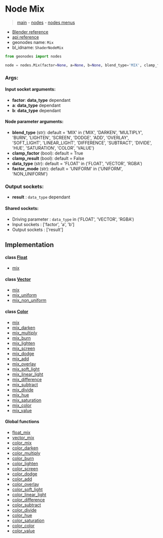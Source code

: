 # Node Mix

> [main](../structure.md) - [nodes](nodes.md) - [nodes menus](nodes_menus.md)

- [Blender reference](https://docs.blender.org/manual/en/latest/modeling/geometry_nodes/color/mix.html)
- [api reference](https://docs.blender.org/api/current/bpy.types.ShaderNodeMix.html)
- geonodes name: `Mix`
- bl_idname: `ShaderNodeMix`

```python
from geonodes import nodes

node = nodes.Mix(factor=None, a=None, b=None, blend_type='MIX', clamp_factor=True, clamp_result=False, data_type='FLOAT', factor_mode='UNIFORM')
```

### Args:

#### Input socket arguments:

- **factor**: **data_type** dependant
- **a**: **data_type** dependant
- **b**: **data_type** dependant

#### Node parameter arguments:

- **blend_type** (str): default = 'MIX' in ('MIX', 'DARKEN', 'MULTIPLY', 'BURN', 'LIGHTEN', 'SCREEN', 'DODGE', 'ADD', 'OVERLAY', 'SOFT_LIGHT', 'LINEAR_LIGHT', 'DIFFERENCE', 'SUBTRACT', 'DIVIDE', 'HUE', 'SATURATION', 'COLOR', 'VALUE')
- **clamp_factor** (bool): default = True
- **clamp_result** (bool): default = False
- **data_type** (str): default = 'FLOAT' in ('FLOAT', 'VECTOR', 'RGBA')
- **factor_mode** (str): default = 'UNIFORM' in ('UNIFORM', 'NON_UNIFORM')

### Output sockets:

- **result** : ``data_type`` dependant

#### Shared sockets:

- Driving parameter : ``data_type`` in ('FLOAT', 'VECTOR', 'RGBA')
- Input sockets  : ['factor', 'a', 'b']
- Output sockets : ['result']
## Implementation

#### class [Float](Float.md)

 - [mix](Float.md#mix)
#### class [Vector](Vector.md)

 - [mix](Vector.md#mix)
 - [mix_uniform](Vector.md#mix_uniform)
 - [mix_non_uniform](Vector.md#mix_non_uniform)
#### class [Color](Color.md)

 - [mix](Color.md#mix)
 - [mix_darken](Color.md#mix_darken)
 - [mix_multiply](Color.md#mix_multiply)
 - [mix_burn](Color.md#mix_burn)
 - [mix_lighten](Color.md#mix_lighten)
 - [mix_screen](Color.md#mix_screen)
 - [mix_dodge](Color.md#mix_dodge)
 - [mix_add](Color.md#mix_add)
 - [mix_overlay](Color.md#mix_overlay)
 - [mix_soft_light](Color.md#mix_soft_light)
 - [mix_linear_light](Color.md#mix_linear_light)
 - [mix_difference](Color.md#mix_difference)
 - [mix_subtract](Color.md#mix_subtract)
 - [mix_divide](Color.md#mix_divide)
 - [mix_hue](Color.md#mix_hue)
 - [mix_saturation](Color.md#mix_saturation)
 - [mix_color](Color.md#mix_color)
 - [mix_value](Color.md#mix_value)
#### Global functions

 - [float_mix](function.md#float_mix)
 - [vector_mix](function.md#vector_mix)
 - [color_mix](function.md#color_mix)
 - [color_darken](function.md#color_darken)
 - [color_multiply](function.md#color_multiply)
 - [color_burn](function.md#color_burn)
 - [color_lighten](function.md#color_lighten)
 - [color_screen](function.md#color_screen)
 - [color_dodge](function.md#color_dodge)
 - [color_add](function.md#color_add)
 - [color_overlay](function.md#color_overlay)
 - [color_soft_light](function.md#color_soft_light)
 - [color_linear_light](function.md#color_linear_light)
 - [color_difference](function.md#color_difference)
 - [color_subtract](function.md#color_subtract)
 - [color_divide](function.md#color_divide)
 - [color_hue](function.md#color_hue)
 - [color_saturation](function.md#color_saturation)
 - [color_color](function.md#color_color)
 - [color_value](function.md#color_value)
